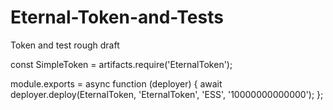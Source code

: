 # Eternal-Token-and-Tests
Token and test rough draft

const SimpleToken = artifacts.require('EternalToken');

module.exports = async function (deployer) {
  await deployer.deploy(EternalToken, 'EternalToken', 'ESS', '10000000000000');
};
